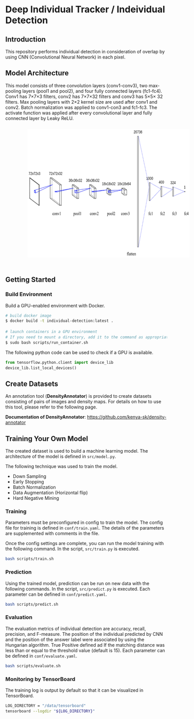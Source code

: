 # Deep Individual Tracker / Indeividual Detection
## Introduction
This repository performs individual detection in consideration of overlap by using CNN (Convolutional Neural Network) in each pixel.


## Model Architecture
This model consists of three convolution layers (conv1-conv3), two max-pooling layers (pool1 and pool2), and four fully connected layers (fc1-fc4). Conv1 has 7×7×3 filters, conv2 has 7×7×32 filters and conv3 has 5×5× 32 filters. Max pooling layers with 2×2 kernel size are used after conv1 and conv2. Batch normalization was applied to conv1-con3 and fc1-fc3. The activate function was applied after every convolutional layer and fully connected layer by Leaky ReLU.
<img src="./image/demo/model.png" alt="model" height= 400 vspace="25" hspace="70">

## Getting Started
### Build Environment
Build a GPU-enabled environment with Docker.
``` bash
# build docker image
$ docker build -t individual-detection:latest .

# launch containers in a GPU environment
# If you need to mount a directory, add it to the command as appropriate.
$ sudo bash scripts/run_container.sh
``` 

The following python code can be used to check if a GPU is available.
``` python
from tensorflow.python.client import device_lib
device_lib.list_local_devices()
```

## Create Datasets
An annotation tool (**DensityAnnotator**) is provided to create datasets consisting of pairs of images and density maps. For details on how to use this tool, please refer to the following page.

**Documentation of DensityAnnotator**: https://github.com/kenya-sk/density-annotator

## Training Your Own Model
The created dataset is used to build a machine learning model. The architecture of the model is defined in `src/model.py`.

The following technique was used to train the model.
- Down Sampling
- Early Stopping
- Batch Normalization
- Data Augmentation (Horizontal flip)
- Hard Negative Mining

### Training
Parameters must be preconfigured in config to train the model. The config file for training is defined in `conf/train.yaml`. The details of the parameters are supplemented with comments in the file.

Once the config settings are complete, you can run the model training with the following command. In the script, `src/train.py` is executed.

``` bash
bash scripts/train.sh
```

### Prediction
Using the trained model, prediction can be run on new data with the following commands. In the script, `src/predict.py` is executed.
Each parameter can be defined in `conf/predict.yaml`.

```bash
bash scripts/predict.sh
```

### Evaluation
The evaluation metrics of individual detection are accuracy, recall, precision, and F-measure. The position of the individual predicted by CNN and the position of the answer label were associated by using the Hungarian algorithm. True Positive defined ad If the matching distance was less than or equal to the threshold value (default is 15).
Each parameter can be defined in `conf/evaluate.yaml`.

```bash
bash scripts/evaluate.sh
```

### Monitoring by TensorBoard
The training log is output by default so that it can be visualized in TensorBoard.

``` bash
LOG_DIRECTORY = "/data/tensorboard"
tensorboard --logdir "${LOG_DIRECTORY}"
```

